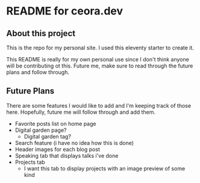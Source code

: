# README for ceora.dev

## About this project

This is the repo for my personal site. I used this eleventy starter to create it.

This README is really for my own personal use since I don't think anyone will be contributing ot this. Future me, make sure to read through the future plans and follow through.

## Future Plans

There are some features I would like to add and I'm keeping track of those here. Hopefully, future me will follow through and add them.

- Favorite posts list on home page
- Digital garden page?
  - Digital garden tag?
- Search feature (i have no idea how this is done)
- Header images for each blog post
- Speaking tab that displays talks i've done
- Projects tab
  - I want this tab to display projects with an image preview of some kind
